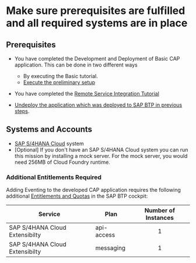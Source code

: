 # Make sure prerequisites are fulfilled and all required systems are in place

## Prerequisites
* You have completed the Development and Deployment of Basic CAP application. This can be done in two different ways
    - By executing the Basic tutorial.
    - [Execute the preliminary setup](../../prerequisite-for-sample/prerquites-for-sample.md)

* You have completed the [Remote Service Integration Tutorial](../../remote-service/README.md)

* [Undeploy the application which was deployed to SAP BTP in previous steps](../../prerequisite-for-sample/prerquites-for-sample.md#undeploy-the-application).

## Systems and Accounts

* [SAP S/4HANA Cloud](https://www.sap.com/products/erp/s4hana.html) system 
* [Optional] If you don't have an SAP S/4HANA Cloud system you can run this mission by installing a mock server. For the mock server, you would need 256MB of Cloud Foundry runtime.

### Additional Entitlements Required

Adding Eventing to the developed CAP application requires the following additional [Entitlements and Quotas](https://help.sap.com/products/BTP/65de2977205c403bbc107264b8eccf4b/00aa2c23479d42568b18882b1ca90d79.html?locale=en-US) in the SAP BTP cockpit:

| Service                           | Plan       | Number of Instances |
|-----------------------------------|------------|:-------------------:|
| SAP S/4HANA Cloud Extensibilty | api-access | 1 |
| SAP S/4HANA Cloud Extensibilty | messaging | 1 |









